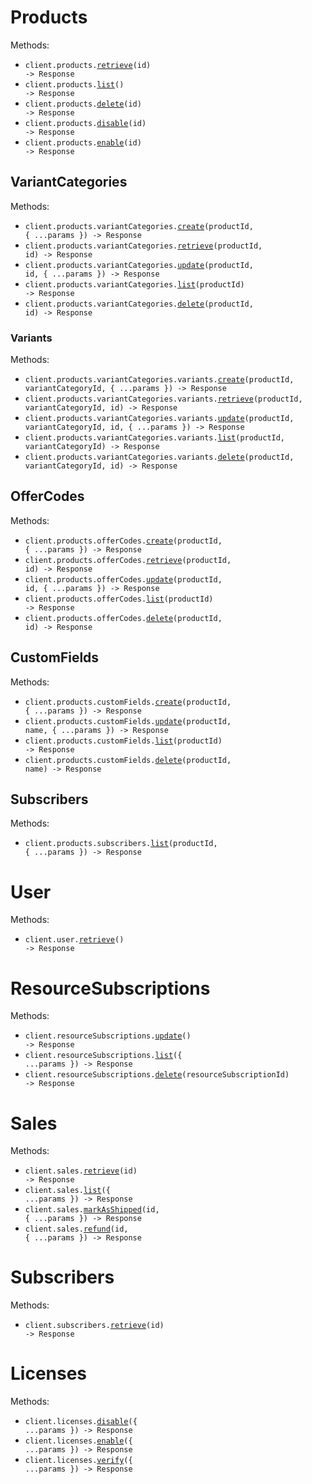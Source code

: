 # Products

Methods:

- <code title="get /products/{id}">client.products.<a href="./src/resources/products/products.ts">retrieve</a>(id) -> Response</code>
- <code title="get /products">client.products.<a href="./src/resources/products/products.ts">list</a>() -> Response</code>
- <code title="delete /products/{id}">client.products.<a href="./src/resources/products/products.ts">delete</a>(id) -> Response</code>
- <code title="put /products/{id}/disable">client.products.<a href="./src/resources/products/products.ts">disable</a>(id) -> Response</code>
- <code title="put /products/{id}/enable">client.products.<a href="./src/resources/products/products.ts">enable</a>(id) -> Response</code>

## VariantCategories

Methods:

- <code title="post /products/{product_id}/variant_categories">client.products.variantCategories.<a href="./src/resources/products/variant-categories/variant-categories.ts">create</a>(productId, { ...params }) -> Response</code>
- <code title="get /products/{product_id}/variant_categories/{id}">client.products.variantCategories.<a href="./src/resources/products/variant-categories/variant-categories.ts">retrieve</a>(productId, id) -> Response</code>
- <code title="put /products/{product_id}/variant_categories/{id}">client.products.variantCategories.<a href="./src/resources/products/variant-categories/variant-categories.ts">update</a>(productId, id, { ...params }) -> Response</code>
- <code title="get /products/{product_id}/variant_categories">client.products.variantCategories.<a href="./src/resources/products/variant-categories/variant-categories.ts">list</a>(productId) -> Response</code>
- <code title="delete /products/{product_id}/variant_categories/{id}">client.products.variantCategories.<a href="./src/resources/products/variant-categories/variant-categories.ts">delete</a>(productId, id) -> Response</code>

### Variants

Methods:

- <code title="post /products/{product_id}/variant_categories/{variant_category_id}/variants">client.products.variantCategories.variants.<a href="./src/resources/products/variant-categories/variants.ts">create</a>(productId, variantCategoryId, { ...params }) -> Response</code>
- <code title="get /products/{product_id}/variant_categories/{variant_category_id}/variants/{id}">client.products.variantCategories.variants.<a href="./src/resources/products/variant-categories/variants.ts">retrieve</a>(productId, variantCategoryId, id) -> Response</code>
- <code title="put /products/{product_id}/variant_categories/{variant_category_id}/variants/{id}">client.products.variantCategories.variants.<a href="./src/resources/products/variant-categories/variants.ts">update</a>(productId, variantCategoryId, id, { ...params }) -> Response</code>
- <code title="get /products/{product_id}/variant_categories/{variant_category_id}/variants">client.products.variantCategories.variants.<a href="./src/resources/products/variant-categories/variants.ts">list</a>(productId, variantCategoryId) -> Response</code>
- <code title="delete /products/{product_id}/variant_categories/{variant_category_id}/variants/{id}">client.products.variantCategories.variants.<a href="./src/resources/products/variant-categories/variants.ts">delete</a>(productId, variantCategoryId, id) -> Response</code>

## OfferCodes

Methods:

- <code title="post /products/{product_id}/offer_codes">client.products.offerCodes.<a href="./src/resources/products/offer-codes.ts">create</a>(productId, { ...params }) -> Response</code>
- <code title="get /products/{product_id}/offer_codes/{id}">client.products.offerCodes.<a href="./src/resources/products/offer-codes.ts">retrieve</a>(productId, id) -> Response</code>
- <code title="put /products/{product_id}/offer_codes/{id}">client.products.offerCodes.<a href="./src/resources/products/offer-codes.ts">update</a>(productId, id, { ...params }) -> Response</code>
- <code title="get /products/{product_id}/offer_codes">client.products.offerCodes.<a href="./src/resources/products/offer-codes.ts">list</a>(productId) -> Response</code>
- <code title="delete /products/{product_id}/offer_codes/{id}">client.products.offerCodes.<a href="./src/resources/products/offer-codes.ts">delete</a>(productId, id) -> Response</code>

## CustomFields

Methods:

- <code title="post /products/{product_id}/custom_fields">client.products.customFields.<a href="./src/resources/products/custom-fields.ts">create</a>(productId, { ...params }) -> Response</code>
- <code title="put /products/{product_id}/custom_fields/{name}">client.products.customFields.<a href="./src/resources/products/custom-fields.ts">update</a>(productId, name, { ...params }) -> Response</code>
- <code title="get /products/{product_id}/custom_fields">client.products.customFields.<a href="./src/resources/products/custom-fields.ts">list</a>(productId) -> Response</code>
- <code title="delete /products/{product_id}/custom_fields/{name}">client.products.customFields.<a href="./src/resources/products/custom-fields.ts">delete</a>(productId, name) -> Response</code>

## Subscribers

Methods:

- <code title="get /products/{product_id}/subscribers">client.products.subscribers.<a href="./src/resources/products/subscribers.ts">list</a>(productId, { ...params }) -> Response</code>

# User

Methods:

- <code title="get /user">client.user.<a href="./src/resources/user.ts">retrieve</a>() -> Response</code>

# ResourceSubscriptions

Methods:

- <code title="put /resource_subscriptions">client.resourceSubscriptions.<a href="./src/resources/resource-subscriptions.ts">update</a>() -> Response</code>
- <code title="get /resource_subscriptions">client.resourceSubscriptions.<a href="./src/resources/resource-subscriptions.ts">list</a>({ ...params }) -> Response</code>
- <code title="delete /resource_subscriptions/{resource_subscription_id}">client.resourceSubscriptions.<a href="./src/resources/resource-subscriptions.ts">delete</a>(resourceSubscriptionId) -> Response</code>

# Sales

Methods:

- <code title="get /sales/{id}">client.sales.<a href="./src/resources/sales.ts">retrieve</a>(id) -> Response</code>
- <code title="get /sales">client.sales.<a href="./src/resources/sales.ts">list</a>({ ...params }) -> Response</code>
- <code title="put /sales/{id}/mark_as_shipped">client.sales.<a href="./src/resources/sales.ts">markAsShipped</a>(id, { ...params }) -> Response</code>
- <code title="put /sales/{id}/refund">client.sales.<a href="./src/resources/sales.ts">refund</a>(id, { ...params }) -> Response</code>

# Subscribers

Methods:

- <code title="get /subscribers/{id}">client.subscribers.<a href="./src/resources/subscribers.ts">retrieve</a>(id) -> Response</code>

# Licenses

Methods:

- <code title="put /licenses/disable">client.licenses.<a href="./src/resources/licenses.ts">disable</a>({ ...params }) -> Response</code>
- <code title="put /licenses/enable">client.licenses.<a href="./src/resources/licenses.ts">enable</a>({ ...params }) -> Response</code>
- <code title="post /licenses/verify">client.licenses.<a href="./src/resources/licenses.ts">verify</a>({ ...params }) -> Response</code>
